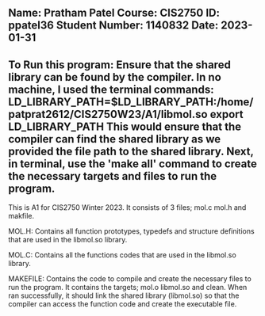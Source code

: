 Name: Pratham Patel			Course: CIS2750 		ID: ppatel36
Student Number: 1140832		Date: 2023-01-31
------------------------------------------------------------------------
To Run this program:
	Ensure that the shared library can be found by the compiler.
		In no machine, I used the terminal commands:
			LD_LIBRARY_PATH=$LD_LIBRARY_PATH:/home/patprat2612/CIS2750W23/A1/libmol.so
			export LD_LIBRARY_PATH
		This would ensure that the compiler can find the shared library as we provided the file path to the shared library.
	Next, in terminal, use the 'make all' command to create the necessary targets and files to run the program.
------------------------------------------------------------------------
This is A1 for CIS2750 Winter 2023. It consists of 3 files; mol.c mol.h and makfile.

MOL.H:	Contains all function prototypes, typedefs and structure definitions that are used in the libmol.so library.

MOL.C:	Contains all the functions codes that are used in the libmol.so library.

MAKEFILE:	Contains the code to compile and create the necessary files to run the program. It contains the targets; mol.o libmol.so and clean. When ran successfully, it should link the shared library (libmol.so) so that the compiler can access the function code and create the executable file.